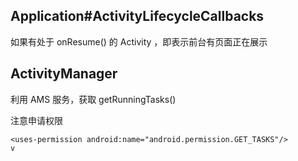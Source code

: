 
## Application#ActivityLifecycleCallbacks

如果有处于 onResume() 的 Activity ，即表示前台有页面正在展示

## ActivityManager

利用 AMS 服务，获取 getRunningTasks()

注意申请权限

```
<uses-permission android:name="android.permission.GET_TASKS"/>
v
